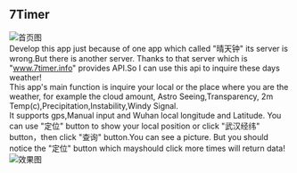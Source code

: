 ## 7Timer
![首页图](https://raw.githubusercontent.com/h1astro/7Timer/master/app/src/main/res/mipmap-hdpi/pic1.png) 
\
Develop this app just because of one app which called "晴天钟" its server is wrong.But there is another server.
Thanks to that server which is "www.7timer.info" provides API.So I can use this api to inquire these days weather! \
This app's main function is inquire your local or the place where you are the weather, for example the cloud amount,
Astro Seeing,Transparency, 2m Temp(c),Precipitation,Instability,Windy Signal.\
It supports gps,Manual input and Wuhan local longitude and Latitude.
You can use "定位" button to show your local position or click "武汉经纬" button，then click "查询" button.You can see a picture.
But you should notice the "定位" button which mayshould click more times will return data!
\
![效果图](https://raw.githubusercontent.com/h1astro/7Timer/master/app/src/main/res/mipmap-hdpi/pic2.png)
